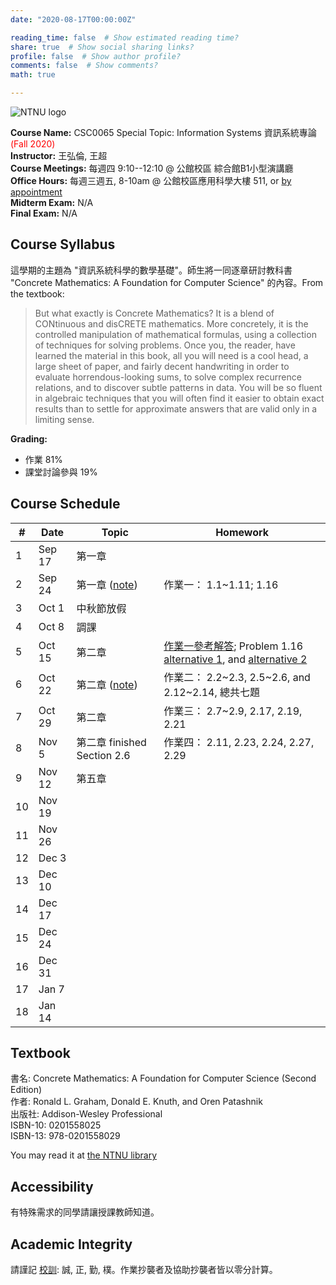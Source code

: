 ```yaml
---
date: "2020-08-17T00:00:00Z"

reading_time: false  # Show estimated reading time?
share: true  # Show social sharing links?
profile: false  # Show author profile?
comments: false  # Show comments?
math: true

---
```

![NTNU logo](../../img/ntnu_logo.png)

**Course Name:** CSC0065 Special Topic: Information Systems  資訊系統專論 <span style="color:red">(Fall 2020)</span>  
**Instructor:** 王弘倫, 王超  
**Course Meetings:** 每週四 9:10--12:10 @ 公館校區 綜合館B1小型演講廳  
**Office Hours:** 每週三週五, 8-10am @ 公館校區應用科學大樓 511, or [by appointment](mailto:cw@ntnu.edu.tw)  
**Midterm Exam:** N/A  
**Final Exam:** N/A  


## Course Syllabus
這學期的主題為 "資訊系統科學的數學基礎"。師生將一同逐章研討教科書 "Concrete Mathematics: A Foundation for Computer Science" 的內容。From the textbook:
> But what exactly is Concrete Mathematics? It is a blend of CONtinuous and disCRETE mathematics. More concretely, it is the controlled manipulation of mathematical formulas, using a collection of techniques for solving problems. Once you, the reader, have learned the material in this book, all you will need is a cool head, a large sheet of paper, and fairly decent handwriting in order to evaluate horrendous-looking sums, to solve complex recurrence relations, and to discover subtle patterns in data. You will be so fluent in algebraic techniques that you will often find it easier to obtain exact results than to settle for approximate answers that are valid only in a limiting sense.

**Grading:**  
* 作業 81%  
* 課堂討論參與 19%

## Course Schedule

| \#  | Date | Topic | Homework |
| --- | ---  | --- | --- | 
| 1 | Sep 17   | 第一章 |  |
| 2 | Sep 24   | 第一章 ([note](note1.pdf)) | 作業一： 1.1~1.11; 1.16 |
| 3 | Oct 1   | 中秋節放假 |  |
| 4 | Oct 8   | 調課 |  |
| 5 | Oct 15   | 第二章 | [作業一參考解答](sol_hw1.pdf); Problem 1.16 [alternative 1](sol_prob_1-16_1.jpg), and [alternative 2](sol_prob_1-16_2.pdf) |
| 6 | Oct 22   | 第二章 ([note](1022.pdf)) | 作業二： 2.2~2.3, 2.5~2.6, and 2.12~2.14, 總共七題 |
| 7 | Oct 29   | 第二章 | 作業三： 2.7~2.9, 2.17, 2.19, 2.21 |
| 8 | Nov 5   | 第二章 finished Section 2.6 | 作業四： 2.11, 2.23, 2.24, 2.27, 2.29 |
| 9 | Nov 12   | 第五章 |  |
| 10 | Nov 19   |  |  |
| 11 | Nov 26   |  |  |
| 12 | Dec 3   |  |  |
| 13 | Dec 10   |  |  |
| 14 | Dec 17   |  |  |
| 15 | Dec 24   |  |  |
| 16 | Dec 31   |  |  |
| 17 | Jan 7   |  |  |
| 18 | Jan 14   |  |  |

## Textbook

書名: Concrete Mathematics: A Foundation for Computer Science (Second Edition)  
作者: Ronald L. Graham, Donald E. Knuth, and Oren Patashnik  
出版社: Addison-Wesley Professional  
ISBN-10: 0201558025  
ISBN-13: 978-0201558029  

You may read it at [the NTNU library](http://www.lib.ntnu.edu.tw/holding/doQuickSearch.jsp?action=view&param=%2Fsearch*cht%3F%2FtConcrete%2BMathematics%2Ftconcrete%2Bmathematics%2F1%252C2%252C2%252CB%2Fframeset%26FF%3Dtconcrete%2Bmathematics%2Ba%2Bfoundation%2Bfor%2Bcomputer%2Bscience%261%252C1%252C)


## Accessibility
<a name="integrity"></a>
有特殊需求的同學請讓授課教師知道。

## Academic Integrity
<a name="hw"></a>
請謹記 [校訓](http://archives.lib.ntnu.edu.tw/c2/c2_1.jsp): 誠, 正, 勤, 樸。作業抄襲者及協助抄襲者皆以零分計算。


